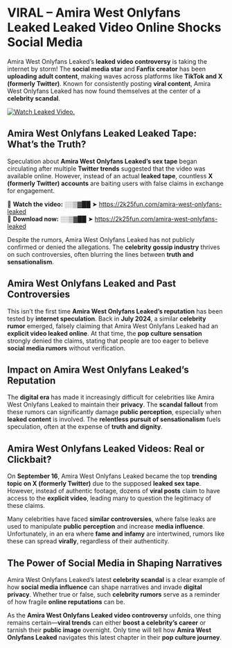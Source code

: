# VIRAL – Amira West Onlyfans Leaked Leaked Video Online Shocks Social Media 

Amira West Onlyfans Leaked’s **leaked video controversy** is taking the internet by storm! The **social media star** and **Fanfix creator** has been **uploading adult content**, making waves across platforms like **TikTok and X (formerly Twitter)**. Known for consistently posting **viral content**, Amira West Onlyfans Leaked has now found themselves at the center of a **celebrity scandal**.  

[![Watch Leaked Video.](https://miro.medium.com/v2/resize:fit:828/format:webp/1*cilzJN44JGOrTw9NJCrNHA.gif "Watch Leaked Video")](https://2k25fun.com/amira-west-onlyfans-leaked)

## **Amira West Onlyfans Leaked Leaked Tape: What’s the Truth?**  
Speculation about **Amira West Onlyfans Leaked’s sex tape** began circulating after multiple **Twitter trends** suggested that the video was available online. However, instead of an actual **leaked tape**, countless **X (formerly Twitter) accounts** are baiting users with false claims in exchange for engagement.  

🔹 **Watch the video:** ░░▒▓██ ➤ https://2k25fun.com/amira-west-onlyfans-leaked  
🔹 **Download now:** ░░▒▓██ ➤ https://2k25fun.com/amira-west-onlyfans-leaked  

Despite the rumors, Amira West Onlyfans Leaked has not publicly confirmed or denied the allegations. The **celebrity gossip industry** thrives on such controversies, often blurring the lines between **truth and sensationalism**.  

## **Amira West Onlyfans Leaked and Past Controversies**  
This isn’t the first time **Amira West Onlyfans Leaked’s reputation** has been tested by **internet speculation**. Back in **July 2024**, a similar **celebrity rumor** emerged, falsely claiming that Amira West Onlyfans Leaked had an **explicit video leaked online**. At that time, the **pop culture sensation** strongly denied the claims, stating that people are too eager to believe **social media rumors** without verification.  

## **Impact on Amira West Onlyfans Leaked’s Reputation**  
The **digital era** has made it increasingly difficult for celebrities like Amira West Onlyfans Leaked to maintain their **privacy**. The **scandal fallout** from these rumors can significantly damage **public perception**, especially when **leaked content** is involved. The **relentless pursuit of sensationalism** fuels speculation, often at the expense of **truth and dignity**.  

## **Amira West Onlyfans Leaked Videos: Real or Clickbait?**  
On **September 16**, Amira West Onlyfans Leaked became the top **trending topic on X (formerly Twitter)** due to the supposed **leaked sex tape**. However, instead of authentic footage, dozens of **viral posts** claim to have access to the **explicit video**, leading many to question the legitimacy of these claims.  

Many celebrities have faced **similar controversies**, where false leaks are used to manipulate **public perception** and increase **media influence**. Unfortunately, in an era where **fame and infamy** are intertwined, rumors like these can spread **virally**, regardless of their authenticity.  

## **The Power of Social Media in Shaping Narratives**  
Amira West Onlyfans Leaked’s latest **celebrity scandal** is a clear example of how **social media influence** can shape narratives and invade **digital privacy**. Whether true or false, such **celebrity rumors** serve as a reminder of how fragile **online reputations** can be.  

As the **Amira West Onlyfans Leaked video controversy** unfolds, one thing remains certain—**viral trends** can either **boost a celebrity’s career** or tarnish their **public image** overnight. Only time will tell how **Amira West Onlyfans Leaked** navigates this latest chapter in their **pop culture journey**. 